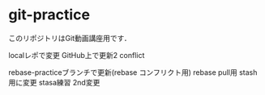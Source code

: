 # git-practice
このリポジトリはGit動画講座用です．

localレポで変更
GitHub上で更新2 conflict

rebase-practiceブランチで更新(rebase コンフリクト用)
rebase pull用
stash用に変更
stasa練習
2nd変更
